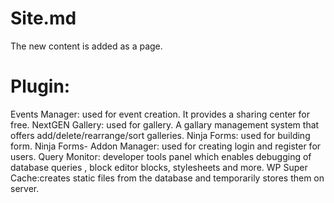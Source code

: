 # Site.md
The new content is added as a page.

# Plugin:
Events Manager: used for event creation. It provides a sharing center for free.
NextGEN Gallery: used for gallery. A gallary management system that offers add/delete/rearrange/sort galleries.
Ninja Forms: used for building form.
Ninja Forms- Addon Manager: used for creating login and register for users.
Query Monitor: developer tools panel which enables debugging of database queries , block editor blocks, stylesheets and more.
WP Super Cache:creates static files from the database and temporarily stores them on server.

